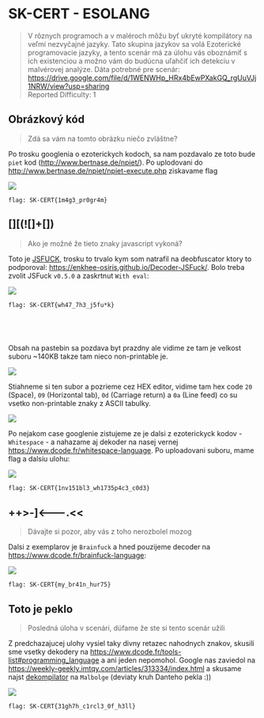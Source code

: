 # SK-CERT - ESOLANG
> V rôznych programoch a v maléroch môžu byť ukryté kompilátory na veľmi nezvyčajné jazyky. Tato skupina jazykov sa volá Ezoterické programovacie jazyky, a tento scenár má za úlohu vás oboznámiť s ich existenciou a možno vám do budúcna uľahčiť ich detekciu v malvérovej analýze. Dáta potrebné pre scenár: https://drive.google.com/file/d/1WENWHp_HRx4bEwPXakGQ_rgUuVJj1NRW/view?usp=sharing <br/>
Reported Difficulty: 1

## 	Obrázkový kód
> Zdá sa vám na tomto obrázku niečo zvláštne?

Po trosku googlenia o ezoterickych kodoch, sa nam pozdavalo ze toto bude `piet` kod (http://www.bertnase.de/npiet/). Po uplodovani do http://www.bertnase.de/npiet/npiet-execute.php ziskavame flag

![](images/2022-03-09-22-25-13.png)

```
flag: SK-CERT{1m4g3_pr0gr4m}
```

## [][(![]+[])
> Ako je možné že tieto znaky javascript vykoná?

Toto je [JSFUCK](https://en.wikipedia.org/wiki/JSFuck), trosku to trvalo kym som natrafil na deobfuscator ktory to podporoval: https://enkhee-osiris.github.io/Decoder-JSFuck/.
Bolo treba zvolit JSFuck `v0.5.0` a zaskrtnut `With eval`:

![](images/2022-03-10-18-12-52.png)

```
flag: SK-CERT{wh47_7h3_j5fu*k}
```

## &nbsp;
> 

Obsah na pastebin sa pozdava byt prazdny ale vidime ze tam je velkost suboru ~140KB takze tam nieco non-printable je. 

![](images/2022-03-10-18-43-17.png)

Stiahneme si ten subor a pozrieme cez HEX editor, vidime tam hex code `20` (Space), `09` (Horizontal tab), `0d` (Carriage return) a `0a` (Line feed) co su vsetko non-printable znaky z ASCII tabulky.

![](images/2022-03-10-18-46-21.png)

Po nejakom case googlenie zistujeme ze je dalsi z ezoterickyck kodov - `Whitespace` - a nahazame aj dekoder na nasej vernej https://www.dcode.fr/whitespace-language. Po uploadovani suboru, mame flag a dalsiu ulohu:

![](images/2022-03-10-18-48-41.png)

```
flag: SK-CERT{1nv151bl3_wh1735p4c3_c0d3}
```

## ++>-]<---.<<
> Dávajte si pozor, aby vás z toho nerozbolel mozog

Dalsi z exemplarov je `Brainfuck` a hned pouzijeme decoder na https://www.dcode.fr/brainfuck-language:


![](images/2022-03-10-21-18-56.png)

```
flag: SK-CERT{my_br41n_hur75}
```

## Toto je peklo
> Posledná úloha v scenári, dúfame že ste si tento scenár užili

Z predchazajucej ulohy vysiel taky divny retazec nahodnych znakov, skusili sme vsetky dekodery na https://www.dcode.fr/tools-list#programming_language a ani jeden nepomohol. Google nas zaviedol na https://weekly-geekly.imtqy.com/articles/313334/index.html a skusame najst [dekompilator](https://www.tutorialspoint.com/execute_malbolge_online.php) na `Malbolge` (deviaty kruh Danteho pekla :))

![](images/2022-03-10-21-34-45.png)

```
flag: SK-CERT{31gh7h_c1rcl3_0f_h3ll}
```